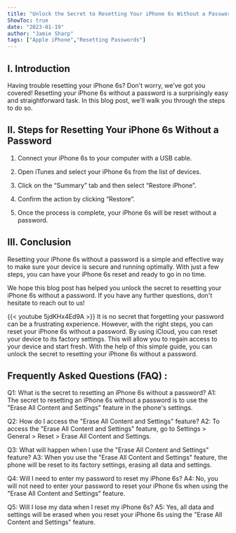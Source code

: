 ```yaml
---
title: "Unlock the Secret to Resetting Your iPhone 6s Without a Password!"
ShowToc: true 
date: "2023-01-19"
author: "Jamie Sharp" 
tags: ["Apple iPhone","Resetting Passwords"]
---
```

## I. Introduction

Having trouble resetting your iPhone 6s? Don't worry, we've got you covered! Resetting your iPhone 6s without a password is a surprisingly easy and straightforward task. In this blog post, we'll walk you through the steps to do so. 

## II. Steps for Resetting Your iPhone 6s Without a Password

1.  Connect your iPhone 6s to your computer with a USB cable.

2.  Open iTunes and select your iPhone 6s from the list of devices.

3.  Click on the “Summary” tab and then select “Restore iPhone”. 

4.  Confirm the action by clicking “Restore”. 

5.  Once the process is complete, your iPhone 6s will be reset without a password. 

## III. Conclusion

Resetting your iPhone 6s without a password is a simple and effective way to make sure your device is secure and running optimally. With just a few steps, you can have your iPhone 6s reset and ready to go in no time. 

We hope this blog post has helped you unlock the secret to resetting your iPhone 6s without a password. If you have any further questions, don't hesitate to reach out to us!

{{< youtube 5jdKHx4Ed9A >}} 
It is no secret that forgetting your password can be a frustrating experience. However, with the right steps, you can reset your iPhone 6s without a password. By using iCloud, you can reset your device to its factory settings. This will allow you to regain access to your device and start fresh. With the help of this simple guide, you can unlock the secret to resetting your iPhone 6s without a password.

## Frequently Asked Questions (FAQ) :
Q1: What is the secret to resetting an iPhone 6s without a password?
A1: The secret to resetting an iPhone 6s without a password is to use the "Erase All Content and Settings" feature in the phone's settings.

Q2: How do I access the "Erase All Content and Settings" feature?
A2: To access the "Erase All Content and Settings" feature, go to Settings > General > Reset > Erase All Content and Settings.

Q3: What will happen when I use the "Erase All Content and Settings" feature?
A3: When you use the "Erase All Content and Settings" feature, the phone will be reset to its factory settings, erasing all data and settings.

Q4: Will I need to enter my password to reset my iPhone 6s?
A4: No, you will not need to enter your password to reset your iPhone 6s when using the "Erase All Content and Settings" feature.

Q5: Will I lose my data when I reset my iPhone 6s?
A5: Yes, all data and settings will be erased when you reset your iPhone 6s using the "Erase All Content and Settings" feature.


